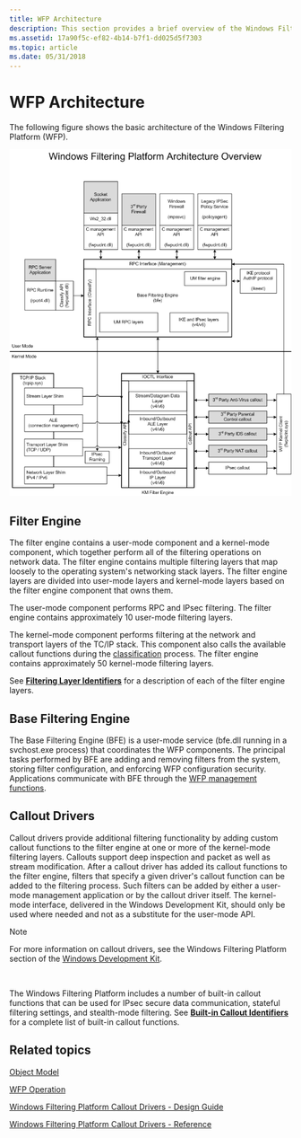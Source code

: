 ```yaml
---
title: WFP Architecture
description: This section provides a brief overview of the Windows Filtering Platform architecture.
ms.assetid: 17a90f5c-ef82-4b14-b7f1-dd025d5f7303
ms.topic: article
ms.date: 05/31/2018
---
```


# WFP Architecture

The following figure shows the basic architecture of the Windows Filtering Platform (WFP).

![basic architecture of the windows filtering platform diagram](images/wfp-architecture.png)

## Filter Engine

The filter engine contains a user-mode component and a kernel-mode component, which together perform all of the filtering operations on network data. The filter engine contains multiple filtering layers that map loosely to the operating system's networking stack layers. The filter engine layers are divided into user-mode layers and kernel-mode layers based on the filter engine component that owns them.

The user-mode component performs RPC and IPsec filtering. The filter engine contains approximately 10 user-mode filtering layers.

The kernel-mode component performs filtering at the network and transport layers of the TC/IP stack. This component also calls the available callout functions during the [classification](basic-operation.md) process. The filter engine contains approximately 50 kernel-mode filtering layers.

See [**Filtering Layer Identifiers**](management-filtering-layer-identifiers-.md) for a description of each of the filter engine layers.

## Base Filtering Engine

The Base Filtering Engine (BFE) is a user-mode service (bfe.dll running in a svchost.exe process) that coordinates the WFP components. The principal tasks performed by BFE are adding and removing filters from the system, storing filter configuration, and enforcing WFP configuration security. Applications communicate with BFE through the [WFP management functions](fwp-mgmt-functions.md).

## Callout Drivers

Callout drivers provide additional filtering functionality by adding custom callout functions to the filter engine at one or more of the kernel-mode filtering layers. Callouts support deep inspection and packet as well as stream modification. After a callout driver has added its callout functions to the filter engine, filters that specify a given driver's callout function can be added to the filtering process. Such filters can be added by either a user-mode management application or by the callout driver itself. The kernel-mode interface, delivered in the Windows Development Kit, should only be used where needed and not as a substitute for the user-mode API.

> [!Note]  
> For more information on callout drivers, see the Windows Filtering Platform section of the [Windows Development Kit](/windows-hardware/drivers/network/windows-filtering-platform-callout-drivers2).

 

The Windows Filtering Platform includes a number of built-in callout functions that can be used for IPsec secure data communication, stateful filtering settings, and stealth-mode filtering. See [**Built-in Callout Identifiers**](built-in-callout-identifiers.md) for a complete list of built-in callout functions.

## Related topics

<dl> <dt>

[Object Model](object-model.md)
</dt> <dt>

[WFP Operation](basic-operation.md)
</dt> <dt>

[Windows Filtering Platform Callout Drivers - Design Guide](/windows-hardware/drivers/network/windows-filtering-platform-callout-drivers2)
</dt> <dt>

[Windows Filtering Platform Callout Drivers - Reference](/windows-hardware/drivers/ddi/_netvista/)
</dt> </dl>

 

 